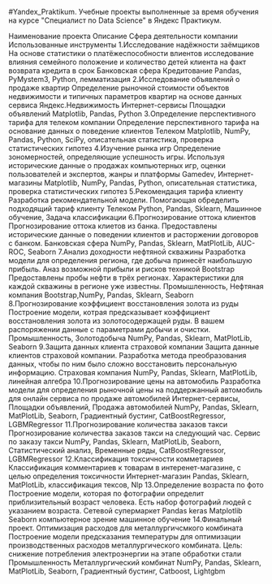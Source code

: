 #Yandex_Praktikum.
Учебные проекты выполненные за время обучения на курсе "Специалист по Data Science" в Яндекс Практикум.

Наименование проекта	Описание	Сфера деятельности компании	Использованные инструменты
1.Исследование надёжности заёмщиков	На основе статистики о платёжеспособности влиентов исследование влияния семейного положение и количество детей клиента на факт возврата кредита в срок	Банковская сфера Кредитование	Pandas, PyMystem3, Python, лемматизация
2.Исследование объявлений о продаже квартир	Определение рыночной стоимости объектов недвижимости и типичных параметров квартир на основе данных сервиса Яндекс.Недвижимость	Интернет-сервисы Площадки объявлений	Matplotlib, Pandas, Python
3.Определение перспективного тарифа для телеком компании	Определение перспективного тарифа на основание данных о поведение клиентов	Телеком	Matplotlib, NumPy, Pandas, Python, SciPy, описательная статистика, проверка статистических гипотез
4.Изучение рынка игр	Определение зономерностей, определяющие успешность игры. Используя исторические данные о продажах компьютерных игр, оценки пользователей и экспертов, жанры и платформы	Gamedev, Интернет-магазины	Matplotlib, NumPy, Pandas, Python, описательная статистика, проверка статистических гипотез
5.Рекомендация тарифа клиенту	Разработка рекомендательной модели. Помогающая обределить подходящий тариф клиенту	Телеком	Python, Pandas, Sklearn, Машинное обучение, Задача классификации
6.Прогнозирование оттока клиентов	Прогнозирование оттока клиетов из банка. Предоставлены исторические данные о поведении клиентов и расторжении договоров с банком.	Банковская сфера	NumPy, Pandas, Sklearn, MatPlotLib, AUC-ROC, Seaborn
7.Анализ доходности нефтяной скважины	Разработка модели для определения региона, где добыча принесёт наибольшую прибыль. Аназ возможной прибыли и рисков техникой Bootstrap Предоставлены пробы нефти в трёх регионах. Характеристики для каждой скважины в регионе уже известны.	Промышленность, Нефтяная компания	Bootstrap,NumPy, Pandas, Sklearn, Seaborn
8.Прогнозирование коэффициент восстановления золота из руды	Построение модели, котрая предсказывает коэффициент восстановления золота из золотосодержащей руды. В вашем распоряжении данные с параметрами добычи и очистки.	Промышленность, Золотодобыча	NumPy, Pandas, Sklearn, MatPlotLib, Seaborn
9.Защита данных клиента страховой компании	Защита данные клиентов страховой компании. Разработка метода преобразования данных, чтобы по ним было сложно восстановить персональную информацию.	Страховая компания	NumPy, Pandas, Sklearn, MatPlotLib, линейная алгебра
10.Прогнозирование цены на автомобиль	Разработка модели для определения рыночной цены на поддержанный автомобиль для онлайн сервиса по продаже автомобилей	Интернет-сервисы, Площадки объявлений, Продажа автомобилей	NumPy, Pandas, Sklearn, MatPlotLib, Seaborn, Градиентный бустинг, CatBoostRegressor, LGBMRegressor
11.Прогнозирование количества заказов такси	Прогнозирование количества заказов такси на следующий час.	Сервис по заказу такси	NumPy, Pandas, Sklearn, MatPlotLib, Seaborn, Статистический анализ, Временные ряды, CatBoostRegressor, LGBMRegressor
12.Классификация токсичности комметариев	Классификация комментариев к товарам в интеренет-магазине, с целью определения токсичности	Интернет-магазин	Pandas, Sklearn, MatPlotLib, классификация тексов, Nlp
13.Определение возраста по фото	Построение модели, которая по фотографии определит приблизительный возраст человека. Есть набор фотографий людей с указанием возраста.	Сетевой супермаркет	Pandas keras Matplotlib Seaborn компьютерное зрение машинное обучение
14.Финальный проект.
Оптимизация расходов для металлургичсмкого комбината	Построение модели предсказания температуры для оптимизации производственных расходов металлургического комбината.
Цель: cнижение потребления электроэнергии на этапе обработки стали	Промышленность
Металлургический комбинат	NumPy, Pandas, Sklearn, MatPlotLib, Seaborn, Градиентный бустинг, Сatboost, Lightgbm
